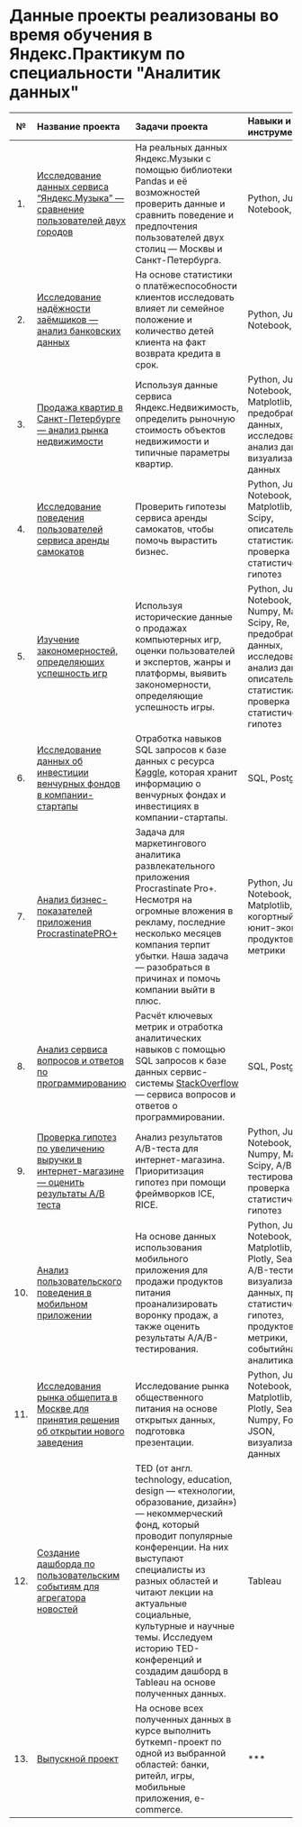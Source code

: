 # Данные проекты реализованы во время обучения в Яндекс.Практикум по специальности "Аналитик данных"
| № | Название проекта | Задачи проекта | Навыки и инструменты | 
|:---:| :---------------------- | :---------------------- | :---------------------- |
| 1. | [Исследование данных сервиса “Яндекс.Музыка” — сравнение пользователей двух городов](https://github.com/iqzmn/yandex_practicum_projects/tree/main/Музыка%20больших%20городов) | На реальных данных Яндекс.Музыки c помощью библиотеки Pandas и её возможностей проверить данные и сравнить поведение и предпочтения пользователей двух столиц — Москвы и Санкт-Петербурга. | Python, Jupyter Notebook, Pandas |
| 2. | [Исследование надёжности заёмщиков — анализ банковских данных](https://github.com/iqzmn/yandex_practicum_projects/tree/main/Исследование%20надёжности%20заёмщиков) | На основе статистики о платёжеспособности клиентов исследовать влияет ли семейное положение и количество детей клиента на факт возврата кредита в срок. | Python, Jupyter Notebook, Pandas |
| 3. |[Продажа квартир в Санкт-Петербурге — анализ рынка недвижимости](https://github.com/iqzmn/yandex_practicum_projects/tree/main/Исследование%20объявлений%20о%20продаже%20квартир)| Используя данные сервиса Яндекс.Недвижимость, определить рыночную стоимость объектов недвижимости и типичные параметры квартир. | Python, Jupyter Notebook, Pandas, Matplotlib, Numpy, предобработка данных, исследовательский анализ данных, визуализация данных |
| 4. |[Исследование поведения пользователей сервиса аренды самокатов](https://github.com/iqzmn/yandex_practicum_projects/tree/main/Cервис%20аренды%20самокатов%20GoFast)| Проверить гипотезы сервиса аренды самокатов, чтобы помочь вырастить бизнес. | Python, Jupyter Notebook, Pandas, Matplotlib, Numpy, Scipy, описательная статистика, проверка статистических гипотез |
| 5. |[Изучение закономерностей, определяющих успешность игр](https://github.com/iqzmn/yandex_practicum_projects/tree/main/Рынок%20компьютерных%20игр)| Используя исторические данные о продажах компьютерных игр, оценки пользователей и экспертов, жанры и платформы, выявить закономерности, определяющие успешность игры. | Python, Jupyter Notebook, Pandas, Numpy, Matplotlib, Scipy, Re, предобработка данных, исследовательский анализ данных, описательная статистика, проверка статистических гипотез |
| 6. |[Исследование данных об инвестиции венчурных фондов в компании-стартапы](https://github.com/iqzmn/yandex_practicum_projects/tree/main/Базовый%20SQL)| Отработка навыков SQL запросов к базе данных с ресурса [Kaggle](https://www.kaggle.com), которая хранит информацию о венчурных фондах и инвестициях в компании-стартапы. | SQL, PostgreSQL |
| 7. |[Анализ бизнес-показателей приложения ProcrastinatePRO+](https://github.com/iqzmn/yandex_practicum_projects/tree/main/Анализ%20бизнес-показателей)| Задача для маркетингового аналитика развлекательного приложения Procrastinate Pro+. Несмотря на огромные вложения в рекламу, последние несколько месяцев компания терпит убытки. Наша задача — разобраться в причинах и помочь компании выйти в плюс. | Python, Jupyter Notebook, Pandas, Matplotlib, Numpy, когортный анализ, юнит-экономика, продуктовые метрики |
| 8. |[Анализ сервиса вопросов и ответов по программированию](https://github.com/iqzmn/yandex_practicum_projects/tree/main/Продвинутый%20SQL)| Расчёт ключевых метрик и отработка аналитических навыков с помощью SQL запросов к базе данных сервис-системы [StackOverflow](https://stackoverflow.com/) — сервиса вопросов и ответов о программировании. | SQL, PostgreSQL |
| 9. |[Проверка гипотез по увеличению выручки в интернет-магазине — оценить результаты A/B теста](https://github.com/iqzmn/yandex_practicum_projects/tree/main/Принятие%20решений%20в%20бизнесе)| Анализ результатов A/B-теста для интернет-магазина. Приоритизация гипотез при помощи фреймворков ICE, RICE. | Python, Jupyter Notebook, Pandas, Numpy, Matplotlib, Scipy, A/B-тестирование, проверка статистических гипотез |
| 10. |[Анализ пользовательского поведения в мобильном приложении](https://github.com/iqzmn/yandex_practicum_projects/tree/main/Анализ%20AAB-теста%20воронки%20продаж)| На основе данных использования мобильного приложения для продажи продуктов питания проанализировать воронку продаж, а также оценить результаты A/A/B-тестирования. | Python, Jupyter Notebook, Matplotlib, Pandas, Plotly, Seaborn, A/B-тестирование, визуализация данных, проверка статистических гипотез, продуктовые метрики, событийная аналитика |
| 11. |[Исследования рынка общепита в Москве для принятия решения об открытии нового заведения](https://github.com/iqzmn/yandex_practicum_projects/tree/main/Рынок%20заведений%20общественного%20питания)| Исследование рынка общественного питания на основе открытых данных, подготовка презентации. | Python, Jupyter Notebook, Matplotlib, Pandas, Plotly, Seaborn, Numpy, Folium, JSON, визуализация данных|
| 12. |[Создание дашборда по пользовательским событиям для агрегатора новостей](https://public.tableau.com/shared/9MGS9XF94)| TED (от англ. technology, education, design — «технологии, образование, дизайн») — некоммерческий фонд, который проводит популярные конференции. На них выступают специалисты из разных областей и читают лекции на актуальные социальные, культурные и научные темы. Исследуем историю TED-конференций и создадим дашборд в Tableau на основе полученных данных. | Tableau |
| 13. |[Выпускной проект](https://github.com/iqzmn/yandex_practicum_projects/tree/main/)| На основе всех полученных данных в курсе выполнить буткемп-проект по одной из выбранной областей: банки, ритейл, игры, мобильные приложения, e-commerce. | *** |
